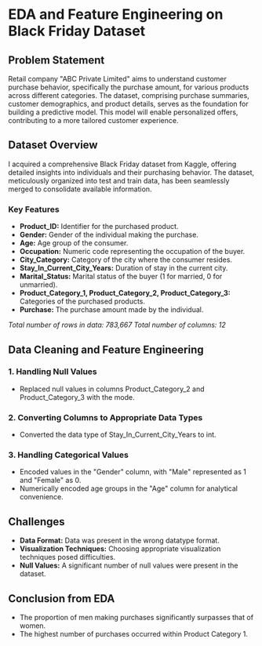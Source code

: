 # EDA and Feature Engineering on Black Friday Dataset

## Problem Statement

Retail company "ABC Private Limited" aims to understand customer purchase behavior, specifically the purchase amount, for various products across different categories. The dataset, comprising purchase summaries, customer demographics, and product details, serves as the foundation for building a predictive model. This model will enable personalized offers, contributing to a more tailored customer experience.

## Dataset Overview

I acquired a comprehensive Black Friday dataset from Kaggle, offering detailed insights into individuals and their purchasing behavior. The dataset, meticulously organized into test and train data, has been seamlessly merged to consolidate available information.

### Key Features

- **Product_ID:** Identifier for the purchased product.
- **Gender:** Gender of the individual making the purchase.
- **Age:** Age group of the consumer.
- **Occupation:** Numeric code representing the occupation of the buyer.
- **City_Category:** Category of the city where the consumer resides.
- **Stay_In_Current_City_Years:** Duration of stay in the current city.
- **Marital_Status:** Marital status of the buyer (1 for married, 0 for unmarried).
- **Product_Category_1, Product_Category_2, Product_Category_3:** Categories of the purchased products.
- **Purchase:** The purchase amount made by the individual.

*Total number of rows in data: 783,667*
*Total number of columns: 12*

## Data Cleaning and Feature Engineering

### 1. Handling Null Values

- Replaced null values in columns Product_Category_2 and Product_Category_3 with the mode.

### 2. Converting Columns to Appropriate Data Types

- Converted the data type of Stay_In_Current_City_Years to int.

### 3. Handling Categorical Values

- Encoded values in the "Gender" column, with "Male" represented as 1 and "Female" as 0.
- Numerically encoded age groups in the "Age" column for analytical convenience.

## Challenges

- **Data Format:** Data was present in the wrong datatype format.
- **Visualization Techniques:** Choosing appropriate visualization techniques posed difficulties.
- **Null Values:** A significant number of null values were present in the dataset.

## Conclusion from EDA

- The proportion of men making purchases significantly surpasses that of women.
- The highest number of purchases occurred within Product Category 1.
